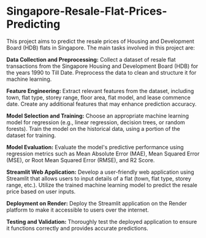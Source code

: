 # Singapore-Resale-Flat-Prices-Predicting

This project aims to predict the resale prices of Housing and Development Board (HDB) flats in Singapore. The main tasks involved in this project are:

**Data Collection and Preprocessing:**
Collect a dataset of resale flat transactions from the Singapore Housing and Development Board (HDB) for the years 1990 to Till Date. Preprocess the data to clean and structure it for machine learning.

**Feature Engineering:**
Extract relevant features from the dataset, including town, flat type, storey range, floor area, flat model, and lease commence date. Create any additional features that may enhance prediction accuracy.

**Model Selection and Training:**
Choose an appropriate machine learning model for regression (e.g., linear regression, decision trees, or random forests). Train the model on the historical data, using a portion of the dataset for training.

**Model Evaluation:**
Evaluate the model's predictive performance using regression metrics such as Mean Absolute Error (MAE), Mean Squared Error (MSE), or Root Mean Squared Error (RMSE), and R2 Score.

**Streamlit Web Application:**
Develop a user-friendly web application using Streamlit that allows users to input details of a flat (town, flat type, storey range, etc.). Utilize the trained machine learning model to predict the resale price based on user inputs.

**Deployment on Render:**
Deploy the Streamlit application on the Render platform to make it accessible to users over the internet.

**Testing and Validation:**
Thoroughly test the deployed application to ensure it functions correctly and provides accurate predictions.
